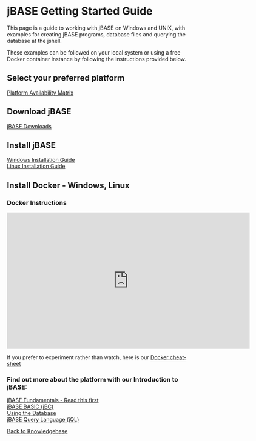 # jBASE Getting Started Guide

<PageHeader />

This page is a guide to working with jBASE on Windows and UNIX, with examples for creating jBASE programs, database files and querying the database at the jshell.  

These examples can be followed on your local system or using a free Docker container instance by following the instructions provided below.

## Select your preferred platform  

[Platform Availability Matrix](./../administration/installation-guides/platform-availability/README.md)

## Download jBASE

[jBASE Downloads](http://zumasys.com/downloads)

## Install jBASE

[Windows Installation Guide](./../administration/installation-guides/windows/jbase-5-7-windows-installation-guide/README.md)  
[Linux Installation Guide](./../administration/installation-guides/linux/linux-installation-guide/README.md)

## Install Docker - Windows, Linux

### Docker Instructions

<iframe width="640" height="360" class="fr-draggable" src="https://www.youtube.com/embed/jHYXL1TWMz0?wmode=opaque" frameborder="0" allowfullscreen=""></iframe>

If you prefer to experiment rather than watch, here is our [Docker cheat-sheet](./docker-container/README.md)

### Find out more about the platform with our Introduction to jBASE:  

[jBASE Fundamentals - Read this first](./introduction/fundamentals/README.md)  
[jBASE BASIC (jBC)](./introduction/jbc/README.md)  
[Using the Database](./introduction/database/README.md)  
[jBASE Query Language (jQL)](./introduction/jQL/README.md)  

[Back to Knowledgebase](./../README.md)

<PageFooter />
